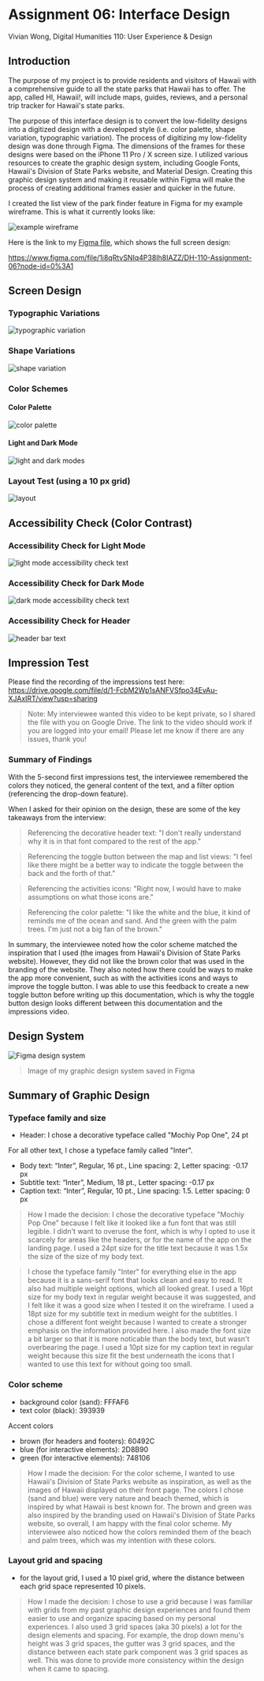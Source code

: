 # Assignment 06: Interface Design
Vivian Wong, Digital Humanities 110: User Experience & Design

## Introduction
The purpose of my project is to provide residents and visitors of Hawaii with a comprehensive guide to all the state parks that Hawaii has to offer. The app, called HI, Hawaii!, will include maps, guides, reviews, and a personal trip tracker for Hawaii's state parks. 

The purpose of this interface design is to convert the low-fidelity designs into a digitized design with a developed style (i.e. color palette, shape variation, typographic variation). The process of digitizing my low-fidelity design was done through Figma. The dimensions of the frames for these designs were based on the iPhone 11 Pro / X screen size. I utilized various resources to create the graphic design system, including Google Fonts, Hawaii's Division of State Parks website, and Material Design. Creating this graphic design system and making it reusable within Figma will make the process of creating additional frames easier and quicker in the future.

I created the list view of the park finder feature in Figma for my example wireframe. This is what it currently looks like:

![example wireframe](ExampleWireframe.png)

Here is the link to my [Figma file](https://www.figma.com/file/1j8qRtvSNIq4P38Ih8IAZZ/DH-110-Assignment-06?node-id=0%3A1), which shows the full screen design: 

https://www.figma.com/file/1j8qRtvSNIq4P38Ih8IAZZ/DH-110-Assignment-06?node-id=0%3A1

## Screen Design

### Typographic Variations
![typographic variation](TypographicVariation.png)

### Shape Variations
![shape variation](Shapes.png)

### Color Schemes

#### Color Palette
![color palette](Colors.png)

#### Light and Dark Mode
![light and dark modes](LightandDarkModes.png)

### Layout Test (using a 10 px grid)
![layout](Layout.png)

## Accessibility Check (Color Contrast)
### Accessibility Check for Light Mode
![light mode accessibility check text](LightModeColorContrast.png)

### Accessibility Check for Dark Mode
![dark mode accessibility check text](DarkModeColorContrast.png)

### Accessibility Check for Header
![header bar text](NavBarColorContrast.png)

## Impression Test
Please find the recording of the impressions test here: https://drive.google.com/file/d/1-FcbM2Wp1sANFVSfpo34EvAu-XJAxIRT/view?usp=sharing
> Note: My interviewee wanted this video to be kept private, so I shared the file with you on Google Drive. The link to the video should work if you are logged into your email! Please let me know if there are any issues, thank you!

### Summary of Findings
With the 5-second first impressions test, the interviewee remembered the colors they noticed, the general content of the text, and a filter option (referencing the drop-down feature). 

When I asked for their opinion on the design, these are some of the key takeaways from the interview:
> Referencing the decorative header text: "I don't really understand why it is in that font compared to the rest of the app."

> Referencing the toggle button between the map and list views: "I feel like there might be a better way to indicate the toggle between the back and the forth of that." 

> Referencing the activities icons: "Right now, I would have to make assumptions on what those icons are."

> Referencing the color palette: "I like the white and the blue, it kind of reminds me of the ocean and sand. And the green with the palm trees. I'm just not a big fan of the brown."


In summary, the interviewee noted how the color scheme matched the inspiration that I used (the images from Hawaii's Division of State Parks website). However, they did not like the brown color that was used in the branding of the website. They also noted how there could be ways to make the app more convenient, such as with the activities icons and ways to improve the toggle button. I was able to use this feedback to create a new toggle button before writing up this documentation, which is why the toggle button design looks different between this documentation and the impressions video. 

## Design System

![Figma design system](FigmaDesignSystem.png)
> Image of my graphic design system saved in Figma

## Summary of Graphic Design

### Typeface family and size
- Header: I chose a decorative typeface called "Mochiy Pop One", 24 pt

For all other text, I chose a typeface family called "Inter".
- Body text: “Inter”, Regular, 16 pt., Line spacing: 2, Letter spacing: -0.17 px
- Subtitle text: “Inter”, Medium, 18 pt., Letter spacing: -0.17 px
- Caption text: “Inter”, Regular, 10 pt., Line spacing: 1.5. Letter spacing: 0 px

> How I made the decision: I chose the decorative typeface "Mochiy Pop One" because I felt like it looked like a fun font that was still legible. I didn't want to overuse the font, which is why I opted to use it scarcely for areas like the headers, or for the name of the app on the landing page. I used a 24pt size for the title text because it was 1.5x the size of the size of my body text. 

> I chose the typeface family "Inter" for everything else in the app because it is a sans-serif font that looks clean and easy to read. It also had multiple weight options, which all looked great. I used a 16pt size for my body text in regular weight because it was suggested, and I felt like it was a good size when I tested it on the wireframe. I used a 18pt size for my subtitle text in medium weight for the subtitles. I chose a different font weight because I wanted to create a stronger emphasis on the information provided here. I also made the font size a bit larger so that it is more noticable than the body text, but wasn't overbearing the page. I used a 10pt size for my caption text in regular weight because this size fit the best underneath the icons that I wanted to use this text for without going too small.

### Color scheme
- background color (sand): FFFAF6
- text color (black): 393939

Accent colors
- brown (for headers and footers): 60492C
- blue (for interactive elements): 2D8B90
- green (for interactive elements): 748106

> How I made the decision: For the color scheme, I wanted to use Hawaii's Division of State Parks website as inspiration, as well as the images of Hawaii displayed on their front page. The colors I chose (sand and blue) were very nature and beach themed, which is inspired by what Hawaii is best known for. The brown and green was also inspired by the branding used on Hawaii's Division of State Parks website, so overall, I am happy with the final color scheme. My interviewee also noticed how the colors reminded them of the beach and palm trees, which was my intention with these colors.

### Layout grid and spacing
- for the layout grid, I used a 10 pixel grid, where the distance between each grid space represented 10 pixels. 
> How I made the decision: I chose to use a grid because I was familiar with grids from my past graphic design experiences and found them easier to use and organize spacing based on my personal experiences. I also used 3 grid spaces (aka 30 pixels) a lot for the design elements and spacing. For example, the drop down menu's height was 3 grid spaces, the gutter was 3 grid spaces, and the distance between each state park component was 3 grid spaces as well. This was done to provide more consistency within the design when it came to spacing.
